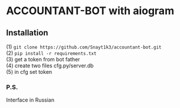 # ACCOUNTANT-BOT with aiogram

## Installation
(1) ``` git clone https://github.com/Snayt1k3/accountant-bot.git ```  <br>
(2) ``` pip install -r requirements.txt ```<br>
(3) get a token from bot father <br>
(4) create two files cfg.py/server.db <br>
(5) in cfg set token <br>


### P.S.
Interface in Russian <br>

